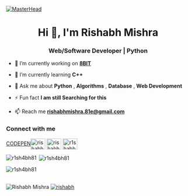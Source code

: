 [![MasterHead](https://developers.giphy.com/branch/master/static/api-512d36c09662682717108a38bbb5c57d.gif)](https://www.linkedin.com/in/r1shabh81/)
<h1 align="center">Hi 👋, I'm Rishabh Mishra</h1>
<h3 align="center">Web/Software Developer | Python </h3>
<!--<img src="https://cdn.dribbble.com/users/330915/screenshots/3587000/10_coding_dribbble.gif" align="right" width="400">-->


- 🔭 I’m currently working on **[8BIT](https://github.com/R1SH4BH81/8BIT)**

- 🌱 I’m currently learning **C++**

- 💬 Ask me about **Python** , **Algorithms** , **Database** , **Web Development**
  

- ⚡ Fun fact **I am still Searching for this**

- 📫 Reach me **<rishabhmishra.81e@gmail.com>**

<h3 align="left">Connect with me</h3>
<p align="left">
<a href="https://codepen.io/rishabhmishra" target="blank">CODEPEN<img align="center" src="https://raw.githubusercontent.com/rahuldkjain/github-profile-readme-generator/master/src/images/icons/Social/codepen.svg" alt="rishabhmishra" height="30" width="40" /></a>
<a href="https://twitter.com/rishabh67896796" target="blank"><img align="center" src="https://raw.githubusercontent.com/rahuldkjain/github-profile-readme-generator/master/src/images/icons/Social/twitter.svg" alt="rishabh67896796" height="30" width="40" /></a>
<a href="https://linkedin.com/in/r1shabh81" target="blank"><img align="center" src="https://raw.githubusercontent.com/rahuldkjain/github-profile-readme-generator/master/src/images/icons/Social/linked-in-alt.svg" alt="r1shabh81" height="30" width="40" /></a>
</p><p><p><img align="left" src="https://github-readme-stats.vercel.app/api/top-langs?username=r1sh4bh81&show_icons=true&locale=en&layout=compact" alt="r1sh4bh81" /></p>

<p>&nbsp;<img align="center" src="https://github-readme-stats.vercel.app/api?username=r1sh4bh81&show_icons=true&locale=en" alt="r1sh4bh81" /></p>

<p><img align="center" src="https://github-readme-streak-stats.herokuapp.com/?user=r1sh4bh81&" alt="r1sh4bh81" /></p><br> <img src="https://komarev.com/ghpvc/?username=r1sh4bh81&label=Profile%20views&color=0e75b6&style=flat" alt="Rishabh Mishra" />
  <a href="https://codepen.io/rishabhmishra" target="blank"><img src="https://img.shields.io/twitter/follow/on Codepen?logo=codepen&style=for-the-badge" alt="rishabh" />
</body></p>
